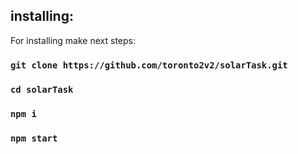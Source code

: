
## installing:

For installing make next steps:

### `git clone https://github.com/toronto2v2/solarTask.git`

### `cd solarTask`

### `npm i`

### `npm start`
